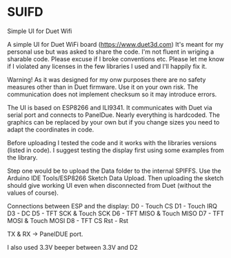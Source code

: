# SUIFD
Simple UI for Duet Wifi

A simple UI for Duet WiFi board (https://www.duet3d.com) It's meant for my personal use but was asked to share the code. I'm not fluent in wriging a sharable code. Please excuse if I broke conventions etc.
Please let me know if I violated any licenses in the few libraries I used and I'll happily fix it.

Warning!
As it was designed for my onw purposes there are no safety measures other than in Duet firmware. Use it on your own risk. The communication does not implement checksum so it may introduce errors.

The UI is based on ESP8266 and ILI9341. It communicates with Duet via serial port and connects to PanelDue. Nearly everything is hardcoded. The graphics can be replaced by your own but if you change sizes you need to adapt the coordinates in code.

Before uploading I tested the code and it works with the libraries versions (listed in code). I suggest testing the display first using some examples from the library.

Step one would be to upload the Data folder to the internal SPIFFS. Use the Arduino IDE Tools/ESP8266 Sketch Data Upload. Then uploading the sketch should give working UI even when disconnected from Duet (without the values of course).

Connections between ESP and the display:
D0 - Touch CS
D1 - Touch IRQ
D3 - DC
D5 - TFT SCK & Touch SCK
D6 - TFT MISO & Touch MISO
D7 - TFT MOSI & Touch MOSI 
D8 - TFT CS
Rst - Rst

TX & RX -> PanelDUE port.

I also used 3.3V beeper between 3.3V and D2
